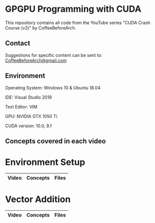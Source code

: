 # GPGPU Programming with CUDA
This repository contains all code from the YouTube series "CUDA Crash Course (v2)" by CoffeeBeforeArch.

## Contact

Suggestions for specific content can be sent to: CoffeeBeforeArch@gmail.com

## Environment 
Operating System: Windows 10 & Ubuntu 18.04

IDE: Visual Studio 2019

Text Editor: VIM

GPU: NVIDIA GTX 1050 Ti

CUDA version: 10.0, 9.1

## Concepts covered in each video
# Environment Setup
| Video | Concepts | Files |
| ----- | -------- | ----- |

# Vector Addition
| Video | Concepts | Files |
| ----- | -------- | ----- |
